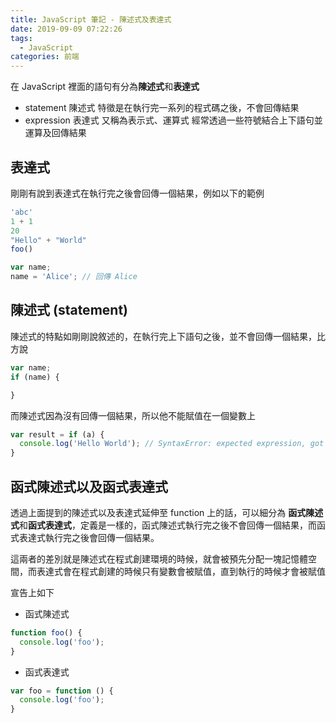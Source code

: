 ```yaml
---
title: JavaScript 筆記 - 陳述式及表達式
date: 2019-09-09 07:22:26
tags: 
  - JavaScript
categories: 前端
---
```


在 JavaScript 裡面的語句有分為**陳述式**和**表達式**

* statement 陳述式
特徵是在執行完一系列的程式碼之後，不會回傳結果
* expression 表達式
又稱為表示式、運算式
經常透過一些符號結合上下語句並運算及回傳結果

## 表達式
剛剛有說到表達式在執行完之後會回傳一個結果，例如以下的範例

``` JavaScript
'abc'
1 + 1
20
"Hello" + "World"
foo()

var name;
name = 'Alice'; // 回傳 Alice
```

## 陳述式 (statement)
陳述式的特點如剛剛說敘述的，在執行完上下語句之後，並不會回傳一個結果，比方說

``` JavaScript
var name;
if (name) {

}
```

而陳述式因為沒有回傳一個結果，所以他不能賦值在一個變數上

``` JavaScript
var result = if (a) {
  console.log('Hello World'); // SyntaxError: expected expression, got keyword 'if'
}
```

## 函式陳述式以及函式表達式
透過上面提到的陳述式以及表達式延伸至 function 上的話，可以細分為 **函式陳述式**和**函式表達式**，定義是一樣的，函式陳述式執行完之後不會回傳一個結果，而函式表達式執行完之後會回傳一個結果。

這兩者的差別就是陳述式在程式創建環境的時候，就會被預先分配一塊記憶體空間，而表達式會在程式創建的時候只有變數會被賦值，直到執行的時候才會被賦值

宣告上如下

* 函式陳述式
``` JavaScript
function foo() {
  console.log('foo');
}
```

* 函式表達式
``` JavaScript
var foo = function () {
  console.log('foo');
}
```